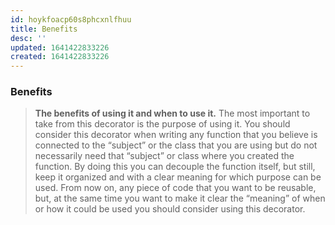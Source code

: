 ```yaml
---
id: hoykfoacp60s8phcxnlfhuu
title: Benefits
desc: ''
updated: 1641422833226
created: 1641422833226
---
```



### Benefits

> **The benefits of using it and when to use it.**
> The most important to take from this decorator is the purpose of using it.
> You should consider this decorator when writing any function that you believe is connected to the “subject” or the class that you are using but do not necessarily need that “subject” or class where you created the function.
> By doing this you can decouple the function itself, but still, keep it organized and with a clear meaning for which purpose can be used.
> From now on, any piece of code that you want to be reusable, but, at the same time you want to make it clear the “meaning” of when or how it could be used you should consider using this decorator.
